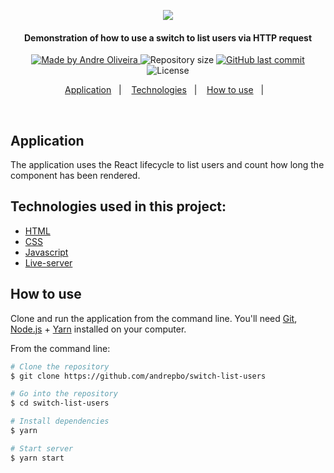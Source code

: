 <p align="center">
  <kbd><img src="https://user-images.githubusercontent.com/8798970/90191123-afa6d280-dd96-11ea-8996-fa39c2d00a0a.gif" /></kbd>
</p>
<h4 align="center"> 
  Demonstration of how to use a switch to list users via HTTP request
</h4>
<p align="center">
  <a href="https://www.linkedin.com/in/andrephillipe/">
    <img alt="Made by Andre Oliveira" src="https://img.shields.io/badge/made%20by-Andre%20Oliveira-brightgreen">
  </a>
  <img alt="Repository size" src="https://img.shields.io/github/repo-size/andrepbo/switch-list-users">
  <a href="https://github.com/andrepbo/switch-list-users/commits/master">
    <img alt="GitHub last commit" src="https://img.shields.io/github/last-commit/andrepbo/switch-list-users">
  </a>
  <img alt="License" src="https://img.shields.io/badge/license-MIT-%2304D361">
</p>
<p align="center">
  <a href="#application">Application</a>&nbsp;&nbsp;&nbsp;|&nbsp;&nbsp;&nbsp;
  <a href="#technologies-used-in-this-project">Technologies</a>&nbsp;&nbsp;&nbsp;|&nbsp;&nbsp;&nbsp;
  <a href="#how-to-use">How to use</a>&nbsp;&nbsp;&nbsp;|&nbsp;&nbsp;&nbsp;
</p>
<br />

## Application
The application uses the React lifecycle to list users and count how long the component has been rendered.

## Technologies used in this project:
- [HTML](https://developer.mozilla.org/pt-BR/docs/Web/HTML)
- [CSS](https://developer.mozilla.org/pt-BR/docs/Web/CSS)
- [Javascript](https://developer.mozilla.org/pt-BR/docs/Web/JavaScript)
- [Live-server](https://www.npmjs.com/package/live-server)

## How to use
Clone and run the application from the command line. You'll need [Git](https://git-scm.com), [Node.js](https://nodejs.org/en/) + [Yarn](https://yarnpkg.com/) installed on your computer.

From the command line:

```bash
# Clone the repository
$ git clone https://github.com/andrepbo/switch-list-users

# Go into the repository
$ cd switch-list-users

# Install dependencies
$ yarn

# Start server
$ yarn start
```
